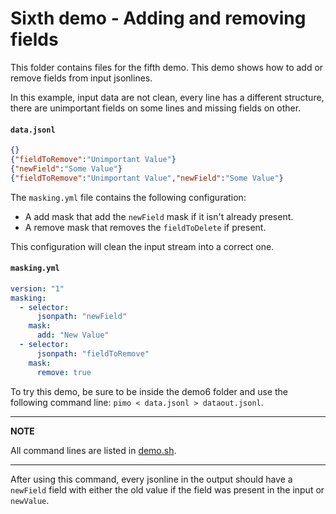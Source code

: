 # Sixth demo - Adding and removing fields

This folder contains files for the fifth demo. This demo shows how to add or remove fields from input jsonlines.

In this example, input data are not clean, every line has a different structure, there are unimportant fields on some lines and missing fields on other.

#### **`data.jsonl`**
```json
{}
{"fieldToRemove":"Unimportant Value"}
{"newField":"Some Value"}
{"fieldToRemove":"Unimportant Value","newField":"Some Value"}
```

The `masking.yml` file contains the following configuration:

* A add mask that add the `newField` mask if it isn't already present.
* A remove mask that removes the `fieldToDelete` if present.

This configuration will clean the input stream into a correct one.

#### **`masking.yml`**
```yaml
version: "1"
masking:
  - selector:
      jsonpath: "newField"
    mask:
      add: "New Value"
  - selector:
      jsonpath: "fieldToRemove"
    mask:
      remove: true
```

To try this demo, be sure to be inside the demo6 folder and use the following command line: `pimo < data.jsonl > dataout.jsonl`.

---
**NOTE**

All command lines are listed in [demo.sh](demo.sh).

---

After using this command, every jsonline in the output should have a `newField` field with either the old value if the field was present in the input or `newValue`.

